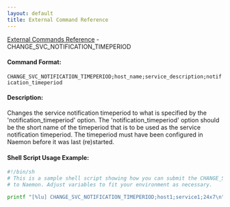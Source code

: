 ```yaml
---
layout: default
title: External Command Reference
---
```


<!--
************************************************
* AUTO GENERATED PAGE - USE ./update SCRIPT
************************************************
-->

<span class="glyphicon glyphicon-arrow-up"></span><a href="index.html"> External Commands Reference</a> - CHANGE_SVC_NOTIFICATION_TIMEPERIOD<br>

#### Command Format:

`CHANGE_SVC_NOTIFICATION_TIMEPERIOD;host_name;service_description;notification_timeperiod`

#### Description:

Changes the service notification timeperiod to what is specified by the 'notification_timeperiod' option. The 'notification_timeperiod' option should be the short name of the timeperiod that is to be used as the service notification timeperiod. The timeperiod must have been configured in Naemon before it was last (re)started.

#### Shell Script Usage Example:

```sh
#!/bin/sh
# This is a sample shell script showing how you can submit the CHANGE_SVC_NOTIFICATION_TIMEPERIOD command
# to Naemon. Adjust variables to fit your environment as necessary.

printf "[%lu] CHANGE_SVC_NOTIFICATION_TIMEPERIOD;host1;service1;24x7\n" `date +%s` > /var/lib/naemon/naemon.cmd
```
